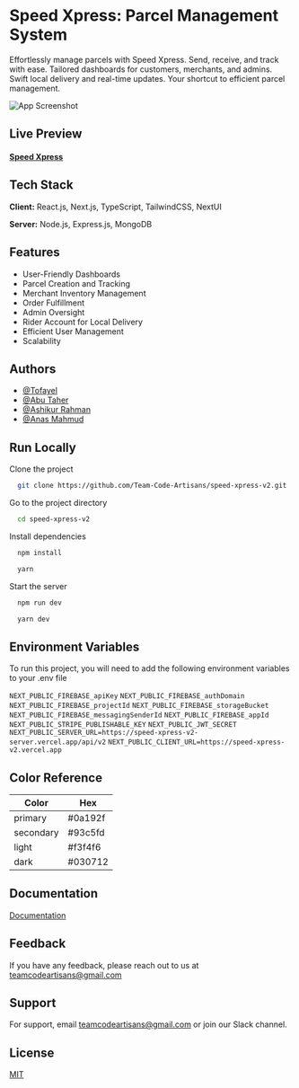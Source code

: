 
# Speed Xpress: Parcel Management System


Effortlessly manage parcels with Speed Xpress. Send, receive, and track with ease. Tailored dashboards for customers, merchants, and admins. Swift local delivery and real-time updates. Your shortcut to efficient parcel management.

![App Screenshot]([https://drive.google.com/file/d/1nGGxmcvAeVPHx7xlXwZbxvOA2mA7xh5C/view?usp=sharing](https://res.cloudinary.com/df7zqzc8x/image/upload/v1709920322/speed-xpress-screenshot_tymwvf.png))


## Live Preview

#### [Speed Xpress](https://speed-xpress-v2.vercel.app)


## Tech Stack

**Client:** React.js, Next.js, TypeScript, TailwindCSS, NextUI

**Server:** Node.js, Express.js, MongoDB


## Features

- User-Friendly Dashboards
- Parcel Creation and Tracking
- Merchant Inventory Management
- Order Fulfillment
- Admin Oversight
- Rider Account for Local Delivery
- Efficient User Management
- Scalability


## Authors

- [@Tofayel](https://www.github.com/Tofayel-stack)
- [@Abu Taher](https://www.github.com/writerabutaher)
- [@Ashikur Rahman](https://www.github.com/ashikur540)
- [@Anas Mahmud](https://www.github.com/anas-mahmud)


## Run Locally

Clone the project

```bash
  git clone https://github.com/Team-Code-Artisans/speed-xpress-v2.git
```

Go to the project directory

```bash
  cd speed-xpress-v2
```

Install dependencies

```bash
  npm install
```
```bash
  yarn
```

Start the server

```bash
  npm run dev
```
```bash
  yarn dev
```


## Environment Variables

To run this project, you will need to add the following environment variables to your .env file

`NEXT_PUBLIC_FIREBASE_apiKey`
`NEXT_PUBLIC_FIREBASE_authDomain`
`NEXT_PUBLIC_FIREBASE_projectId`
`NEXT_PUBLIC_FIREBASE_storageBucket`
`NEXT_PUBLIC_FIREBASE_messagingSenderId`
`NEXT_PUBLIC_FIREBASE_appId`
`NEXT_PUBLIC_STRIPE_PUBLISHABLE_KEY`
`NEXT_PUBLIC_JWT_SECRET`
`NEXT_PUBLIC_SERVER_URL=https://speed-xpress-v2-server.vercel.app/api/v2`
`NEXT_PUBLIC_CLIENT_URL=https://speed-xpress-v2.vercel.app`


## Color Reference

| Color             | Hex                |
| ----------------- |------------------- |
| primary           | #0a192f            |
| secondary         | #93c5fd            |
| light             | #f3f4f6            |
| dark              | #030712            |


## Documentation

[Documentation](https://docs.google.com/document/d/1QVaNc4gVsEAPvAsBPO9Rjr3sb31Y1o0-RIxc3xMgFIo/edit?usp=sharing)


## Feedback

If you have any feedback, please reach out to us at teamcodeartisans@gmail.com


## Support

For support, email teamcodeartisans@gmail.com or join our Slack channel.


## License

[MIT](https://choosealicense.com/licenses/mit/)
